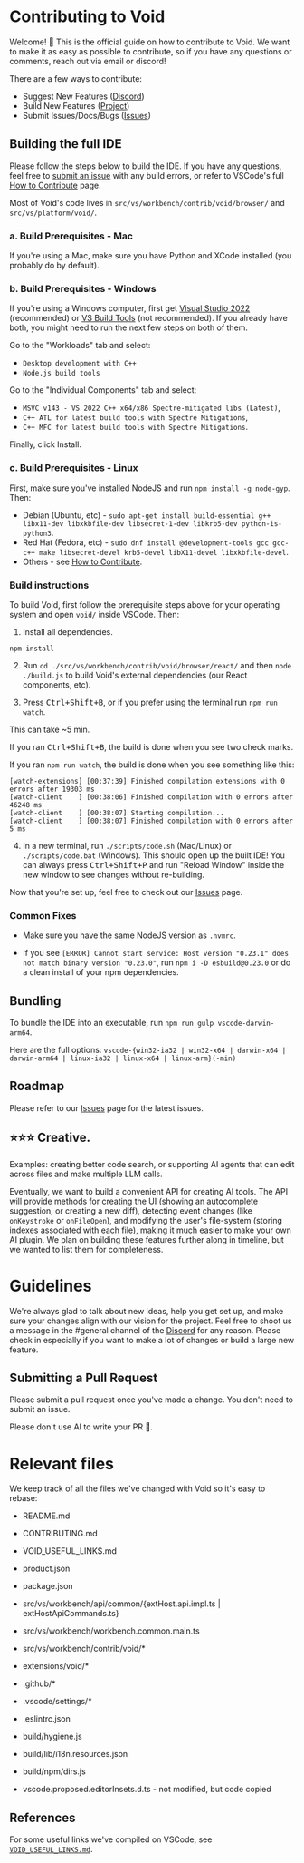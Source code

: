 # Contributing to Void

Welcome! 👋 This is the official guide on how to contribute to Void. We want to make it as easy as possible to contribute, so if you have any questions or comments, reach out via email or discord!

There are a few ways to contribute:

- Suggest New Features ([Discord](https://discord.gg/RSNjgaugJs))
- Build New Features ([Project](https://github.com/orgs/voideditor/projects/2/views/3))
- Submit Issues/Docs/Bugs ([Issues](https://github.com/voideditor/void/issues))


## Building the full IDE

Please follow the steps below to build the IDE. If you have any questions, feel free to [submit an issue](https://github.com/voideditor/void/issues/new) with any build errors, or refer to VSCode's full [How to Contribute](https://github.com/microsoft/vscode/wiki/How-to-Contribute) page.

Most of Void's code lives in `src/vs/workbench/contrib/void/browser/` and `src/vs/platform/void/`.

### a. Build Prerequisites - Mac

If you're using a Mac, make sure you have Python and XCode installed (you probably do by default).

### b. Build Prerequisites - Windows

If you're using a Windows computer, first get [Visual Studio 2022](https://visualstudio.microsoft.com/thank-you-downloading-visual-studio/?sku=Community) (recommended) or [VS Build Tools](https://visualstudio.microsoft.com/thank-you-downloading-visual-studio/?sku=BuildTools) (not recommended). If you already have both, you might need to run the next few steps on both of them.

Go to the "Workloads" tab and select:
- `Desktop development with C++`
- `Node.js build tools`

Go to the "Individual Components" tab and select:
- `MSVC v143 - VS 2022 C++ x64/x86 Spectre-mitigated libs (Latest)`,
- `C++ ATL for latest build tools with Spectre Mitigations`,
- `C++ MFC for latest build tools with Spectre Mitigations`.

Finally, click Install.

### c. Build Prerequisites - Linux

First, make sure you've installed NodeJS and run `npm install -g node-gyp`. Then:
- Debian (Ubuntu, etc) - `sudo apt-get install build-essential g++ libx11-dev libxkbfile-dev libsecret-1-dev libkrb5-dev python-is-python3`.
- Red Hat (Fedora, etc) - `sudo dnf install @development-tools gcc gcc-c++ make libsecret-devel krb5-devel libX11-devel libxkbfile-devel`.
- Others - see [How to Contribute](https://github.com/microsoft/vscode/wiki/How-to-Contribute).

### Build instructions

To build Void, first follow the prerequisite steps above for your operating system and open `void/` inside VSCode. Then:

1. Install all dependencies.

```
npm install
```

2. Run `cd ./src/vs/workbench/contrib/void/browser/react/` and then `node ./build.js` to build Void's external dependencies (our React components, etc).

3. Press <kbd>Ctrl+Shift+B</kbd>, or if you prefer using the terminal run `npm run watch`.

This can take ~5 min.

If you ran <kbd>Ctrl+Shift+B</kbd>, the build is done when you see two check marks.

If you ran `npm run watch`, the build is done when you see something like this:

```
[watch-extensions] [00:37:39] Finished compilation extensions with 0 errors after 19303 ms
[watch-client    ] [00:38:06] Finished compilation with 0 errors after 46248 ms
[watch-client    ] [00:38:07] Starting compilation...
[watch-client    ] [00:38:07] Finished compilation with 0 errors after 5 ms
```

<!-- 3. Press <kbd>Ctrl+Shift+B</kbd> to start the build process. -->

4. In a new terminal, run `./scripts/code.sh` (Mac/Linux) or `./scripts/code.bat` (Windows). This should open up the built IDE!
You can always press <kbd>Ctrl+Shift+P</kbd> and run "Reload Window" inside the new window to see changes without re-building.

Now that you're set up, feel free to check out our [Issues](https://github.com/voideditor/void/issues) page.

### Common Fixes

- Make sure you have the same NodeJS version as `.nvmrc`.

- If you see `[ERROR] Cannot start service: Host version "0.23.1" does not match binary version "0.23.0"`, run `npm i -D esbuild@0.23.0` or do a clean install of your npm dependencies.


## Bundling

To bundle the IDE into an executable, run `npm run gulp vscode-darwin-arm64`.

Here are the full options: `vscode-{win32-ia32 | win32-x64 | darwin-x64 | darwin-arm64 | linux-ia32 | linux-x64 | linux-arm}(-min)`


## Roadmap

Please refer to our [Issues](https://github.com/voideditor/void/issues) page for the latest issues.


## ⭐⭐⭐ Creative.

Examples: creating better code search, or supporting AI agents that can edit across files and make multiple LLM calls.

Eventually, we want to build a convenient API for creating AI tools. The API will provide methods for creating the UI (showing an autocomplete suggestion, or creating a new diff), detecting event changes (like `onKeystroke` or `onFileOpen`), and modifying the user's file-system (storing indexes associated with each file), making it much easier to make your own AI plugin. We plan on building these features further along in timeline, but we wanted to list them for completeness.

# Guidelines

We're always glad to talk about new ideas, help you get set up, and make sure your changes align with our vision for the project. Feel free to shoot us a message in the #general channel of the [Discord](https://discord.gg/RSNjgaugJs) for any reason. Please check in especially if you want to make a lot of changes or build a large new feature.



## Submitting a Pull Request

Please submit a pull request once you've made a change. You don't need to submit an issue.

Please don't use AI to write your PR 🙂.

# Relevant files

We keep track of all the files we've changed with Void so it's easy to rebase:

- README.md
- CONTRIBUTING.md
- VOID_USEFUL_LINKS.md
- product.json
- package.json

- src/vs/workbench/api/common/{extHost.api.impl.ts | extHostApiCommands.ts}
- src/vs/workbench/workbench.common.main.ts
- src/vs/workbench/contrib/void/\*
- extensions/void/\*

- .github/\*
- .vscode/settings/\*
- .eslintrc.json
- build/hygiene.js
- build/lib/i18n.resources.json
- build/npm/dirs.js

- vscode.proposed.editorInsets.d.ts - not modified, but code copied


## References

For some useful links we've compiled on VSCode, see [`VOID_USEFUL_LINKS.md`](https://github.com/voideditor/void/blob/main/VOID_USEFUL_LINKS.md).
